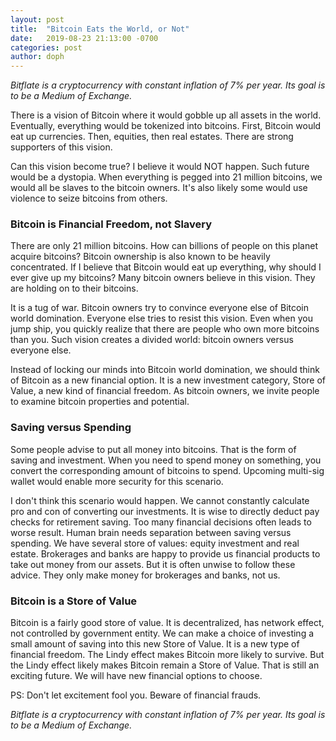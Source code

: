 ```yaml
---
layout: post
title:  "Bitcoin Eats the World, or Not"
date:   2019-08-23 21:13:00 -0700
categories: post
author: doph
---
```


*Bitflate is a cryptocurrency with constant inflation of 7% per year. Its goal is to be a Medium of Exchange.*

There is a vision of Bitcoin where it would gobble up all assets in the world. Eventually, everything would be tokenized into bitcoins. First, Bitcoin would eat up currencies. Then, equities, then real estates. There are strong supporters of this vision.

Can this vision become true? I believe it would NOT happen. Such future would be a dystopia. When everything is pegged into 21 million bitcoins, we would all be slaves to the bitcoin owners. It's also likely some would use violence to seize bitcoins from others.

### Bitcoin is Financial Freedom, not Slavery

There are only 21 million bitcoins. How can billions of people on this planet acquire bitcoins? Bitcoin ownership is also known to be heavily concentrated. If I believe that Bitcoin would eat up everything, why should I ever give up my bitcoins? Many bitcoin owners believe in this vision. They are holding on to their bitcoins.

It is a tug of war. Bitcoin owners try to convince everyone else of Bitcoin world domination. Everyone else tries to resist this vision. Even when you jump ship, you quickly realize that there are people who own more bitcoins than you. Such vision creates a divided world: bitcoin owners versus everyone else.

Instead of locking our minds into Bitcoin world domination, we should think of Bitcoin as a new financial option. It is a new investment category, Store of Value, a new kind of financial freedom. As bitcoin owners, we invite people to examine bitcoin properties and potential.

### Saving versus Spending

Some people advise to put all money into bitcoins. That is the form of saving and investment. When you need to spend money on something, you convert the corresponding amount of bitcoins to spend. Upcoming multi-sig wallet would enable more security for this scenario.

I don't think this scenario would happen. We cannot constantly calculate pro and con of converting our investments. It is wise to directly deduct pay checks for retirement saving. Too many financial decisions often leads to worse result. Human brain needs separation between saving versus spending. We have several store of values: equity investment and real estate. Brokerages and banks are happy to provide us financial products to take out money from our assets. But it is often unwise to follow these advice. They only make money for brokerages and banks, not us.

### Bitcoin is a Store of Value

Bitcoin is a fairly good store of value. It is decentralized, has network effect, not controlled by government entity. We can make a choice of investing a small amount of saving into this new Store of Value. It is a new type of financial freedom. The Lindy effect makes Bitcoin more likely to survive. But the Lindy effect likely makes Bitcoin remain a Store of Value. That is still an exciting future. We will have new financial options to choose.

PS: Don't let excitement fool you. Beware of financial frauds.

*Bitflate is a cryptocurrency with constant inflation of 7% per year. Its goal is to be a Medium of Exchange.*